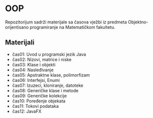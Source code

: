 # OOP
Repozitorijum sadrži materijale sa časova vježbi iz predmeta Objektno-orijentisano programiranje na Matematičkom fakultetu.

## Materijali
  - čas01: Uvod u programski jezik Java
  - čas02: Nizovi, matrice i niske
  - čas03: Klase i objekti
  - čas04: Nasleđivanje
  - čas05: Apstraktne klase, polimorfizam
  - čas06: Interfejsi, Enumi
  - čas07: Izuzeci, kloniranje, datoteke
  - čas08: Generičke klase i metode
  - čas09: Generičke kolekcije
  - čas10: Poređenje objekata 
  - čas11: Tokovi podataka
  - čas12: JavaFX
